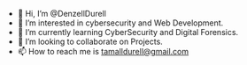- 👋 Hi, I’m @DenzellDurell
- 👀 I’m interested in cybersecurity and Web Development.
- 🌱 I’m currently learning CyberSecurity and Digital Forensics.
- 💞️ I’m looking to collaborate on Projects.
- 📫 How to reach me is tamalldurell@gmail.com

<!---
Denzzz490/Denzzz490 is a ✨ special ✨ repository because its `README.md` (this file) appears on your GitHub profile.
You can click the Preview link to take a look at your changes.
--->

